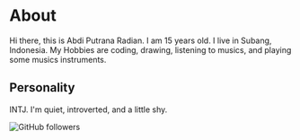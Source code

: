 # About
Hi there, this is Abdi Putrana Radian. I am 15 years old. I live in Subang, Indonesia. My Hobbies are coding, drawing, listening to musics, and playing some musics instruments.

## Personality
INTJ. I'm quiet, introverted, and a little shy.

![GitHub followers](https://img.shields.io/github/followers/abdipr)
